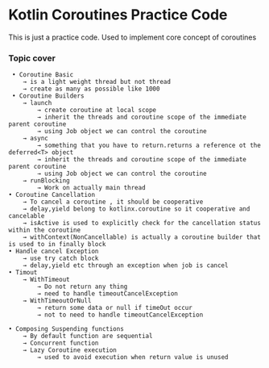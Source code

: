 # Kotlin Coroutines Practice Code

This is just a practice code. Used to implement core concept of coroutines

### Topic cover

     • Coroutine Basic
        → is a light weight thread but not thread
        → create as many as possible like 1000
     • Coroutine Builders
        → launch 
            → create coroutine at local scope
            → inherit the threads and coroutine scope of the immediate parent coroutine
            → using Job object we can control the coroutine
        → async  
            → something that you have to return.returns a reference ot the  deferred<T> object
            → inherit the threads and coroutine scope of the immediate parent coroutine
            → using Job object we can control the coroutine
        → runBlocking 
            → Work on actually main thread
    • Coroutine Cancellation
        → To cancel a coroutine , it should be cooperative
        → delay,yield belong to kotlinx.coroutine so it cooperative and cancelable
        → isActive is used to explicitly check for the cancellation status within the coroutine
        → withContext(NonCancellable) is actually a coroutine builder that is used to in finally block
    • Handle cancel Exception
        → use try catch block
        → delay,yield etc through an exception when job is cancel
    • Timout
        → WithTimeout
            → Do not return any thing 
            → need to handle timeoutCancelException
        → WithTimeoutOrNull
            → return some data or null if timeOut occur
            → not to need to handle timeoutCancelException

    • Composing Suspending functions
        → By default function are sequential
        → Concurrent function
        → Lazy Coroutine execution
            → used to avoid execution when return value is unused




